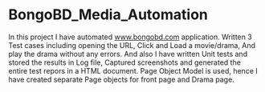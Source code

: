 # BongoBD_Media_Automation
In this project I have automated www.bongobd.com application. Written 3 Test cases including opening the URL, Click and Load a movie/drama, And play the drama without any errors. And also I have written Unit tests and stored the results in Log file, Captured screenshots and generated the entire test repors in a HTML document. Page Object Model is used, hence I have created separate Page objects for front page and Drama page. 
